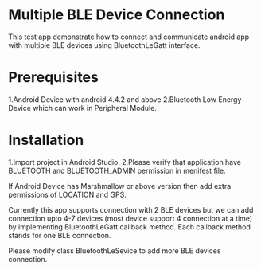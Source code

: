 # Multiple BLE Device Connection
This test app demonstrate how to connect and communicate android app with multiple BLE devices using BluetoothLeGatt interface.

# Prerequisites 
1.Android Device with android 4.4.2 and above
2.Bluetooth Low Energy Device which can work in Peripheral Module.

# Installation
1.Import project in Android Studio.
2.Please verify that application have BLUETOOTH and BLUETOOTH_ADMIN permission in menifest file.

If Android Device has Marshmallow or above version then add extra permissions of LOCATION and GPS.

Currently this app supports connection with 2 BLE devices but we can add connection upto 4-7 devices (most device support 4 connection at a time) by implementing BluetoothLeGatt callback method. Each callback method stands for one BLE connection.


Please modify class BluetoothLeSevice to add more BLE devices connection.
